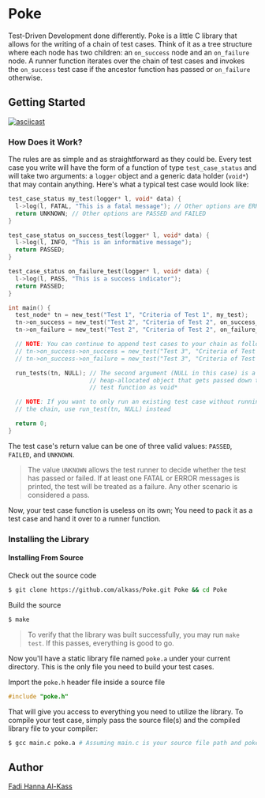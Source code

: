 # Poke
Test-Driven Development done differently. Poke is a little C library that allows for the writing of a chain of test cases. Think of it as a tree structure where each node has two children: an `on_success` node and an `on_failure` node. A runner function iterates over the chain of test cases and invokes the `on_success` test case if the ancestor function has passed or `on_failure` otherwise.

## Getting Started

[![asciicast](https://asciinema.org/a/151885.png)](https://asciinema.org/a/151885)

### How Does it Work?
The rules are as simple and as straightforward as they could be. Every test case you write will have the form of a function of type `test_case_status` and will take two arguments: a `logger` object and a generic data holder (`void*`) that may contain anything. Here's what a typical test case would look like:

```c
test_case_status my_test(logger* l, void* data) {
  l->log(l, FATAL, "This is a fatal message"); // Other options are ERROR, WARN, PASS, and INFO
  return UNKNOWN; // Other options are PASSED and FAILED
}

test_case_status on_success_test(logger* l, void* data) {
  l->log(l, INFO, "This is an informative message");
  return PASSED;
}

test_case_status on_failure_test(logger* l, void* data) {
  l->log(l, PASS, "This is a success indicator");
  return PASSED;
}

int main() {
  test_node* tn = new_test("Test 1", "Criteria of Test 1", my_test);
  tn->on_success = new_test("Test 2", "Criteria of Test 2", on_success_test);
  tn->on_failure = new_test("Test 2", "Criteria of Test 2", on_failure_test);

  // NOTE: You can continue to append test cases to your chain as follows:
  // tn->on_success->on_success = new_test("Test 3", "Criteria of Test 3", on_success_test);
  // tn->on_success->on_failure = new_test("Test 3", "Criteria of Test 3", on_success_test);

  run_tests(tn, NULL); // The second argument (NULL in this case) is a generic
                       // heap-allocated object that gets passed down to every
                       // test function as void*

  // NOTE: If you want to only run an existing test case without running down
  // the chain, use run_test(tn, NULL) instead

  return 0;
}
```

The test case's return value can be one of three valid values: `PASSED`, `FAILED`, and `UNKNOWN`.

> The value `UNKNOWN` allows the test runner to decide whether the test has passed or failed. If at least one FATAL or ERROR messages is printed, the test will be treated as a failure. Any other scenario is considered a pass.

Now, your test case function is useless on its own; You need to pack it as a test case and hand it over to a runner function.

### Installing the Library
#### Installing From Source
Check out the source code

```bash
$ git clone https://github.com/alkass/Poke.git Poke && cd Poke
```

Build the source

```bash
$ make
```

> To verify that the library was built successfully, you may run `make test`. If this passes, everything is good to go.

Now you'll have a static library file named `poke.a` under your current directory. This is the only file you need to build your test cases.

Import the `poke.h` header file inside a source file

```c
#include "poke.h"
```

That will give you access to everything you need to utilize the library. To compile your test case, simply pass the source file(s) and the compiled library file to your compiler:

```bash
$ gcc main.c poke.a # Assuming main.c is your source file path and poke.a is the static library path
```

## Author
[Fadi Hanna Al-Kass](https://github.com/alkass)
